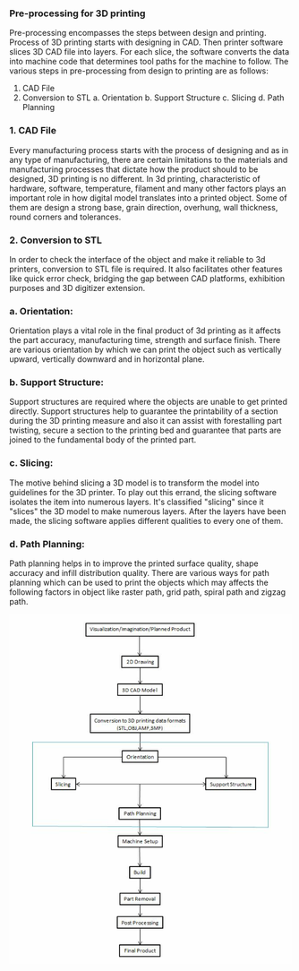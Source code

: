 ### Pre-processing for 3D printing
Pre-processing encompasses the steps between design and printing. Process of 3D printing starts with designing in CAD. Then printer software slices 3D CAD file into layers. For each slice, the software converts the data into machine code that determines tool paths for the machine to follow. The various steps in pre-processing from design to printing are as follows: 
1. CAD File
2. Conversion to STL
a.	Orientation
b.	Support Structure
c.	Slicing
d.	Path Planning

### 1. CAD File
Every manufacturing process starts with the process of designing and as in any type of manufacturing, there are certain limitations to the materials and manufacturing processes that dictate how the product should to be designed, 3D printing is no different. In 3d printing, characteristic of hardware, software, temperature, filament and many other factors plays an important role in how digital model translates into a printed object. Some of them are design a strong base, grain direction, overhung, wall thickness, round corners and tolerances.

### 2. Conversion to STL
In order to check the interface of the object and make it reliable to 3d printers, conversion to STL file is required. It also facilitates other features like quick error check, bridging the gap between CAD platforms, exhibition purposes and 3D digitizer extension.

### a.	Orientation:
Orientation plays a vital role in the final product of 3d printing as it affects the part accuracy, manufacturing time, strength and surface finish. There are various orientation by which we can print the object such as vertically upward, vertically downward and in horizontal plane.

### b.	Support Structure:
Support structures are required where the objects are unable to get printed directly. Support structures help to guarantee the printability of a section during the 3D printing measure and also it can assist with forestalling part twisting, secure a section to the printing bed and guarantee that parts are joined to the fundamental body of the printed part.

### c.	Slicing:
The motive behind slicing a 3D model is to transform the model into guidelines for the 3D printer. To play out this errand, the slicing software isolates the item into numerous layers. It's classified "slicing" since it "slices" the 3D model to make numerous layers. After the layers have been made, the slicing software applies different qualities to every one of them.

### d.	Path Planning: 
Path planning helps in to improve the printed surface quality, shape accuracy and infill distribution quality. There are various ways for path planning which can be used to print the objects which may affects the following factors in object like raster path, grid path, spiral path and zigzag path.

![Pre Processing work flow](images/flowchart.png "Pre Processing work flow")